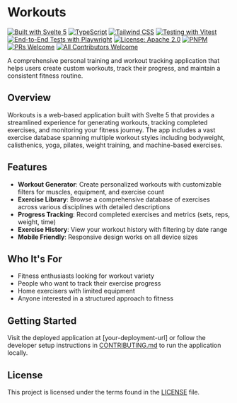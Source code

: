 # Workouts

[![Built with Svelte 5](https://img.shields.io/badge/Built_with-Svelte_5-FF3E00?style=for-the-badge&logo=svelte)](https://svelte.dev)
[![TypeScript](https://img.shields.io/badge/TypeScript-007ACC?style=for-the-badge&logo=typescript&logoColor=white)](https://www.typescriptlang.org/)
[![Tailwind CSS](https://img.shields.io/badge/Tailwind_CSS-38B2AC?style=for-the-badge&logo=tailwind-css&logoColor=white)](https://tailwindcss.com/)
[![Testing with Vitest](https://img.shields.io/badge/Testing-Vitest-729B1B?style=for-the-badge&logo=vitest)](https://vitest.dev/)
[![End-to-End Tests with Playwright](https://img.shields.io/badge/E2E_Tests-Playwright-45ba4b?style=for-the-badge&logo=playwright)](https://playwright.dev/)
[![License: Apache 2.0](https://img.shields.io/badge/License-MIT-yellow.svg?style=for-the-badge)](LICENSE)
[![PNPM](https://img.shields.io/badge/pnpm-%234a4a4a.svg?style=for-the-badge&logo=pnpm&logoColor=f69220)](https://pnpm.io/)
[![PRs Welcome](https://img.shields.io/badge/PRs-welcome-brightgreen.svg?style=for-the-badge)](https://makeapullrequest.com)
[![All Contributors Welcome](https://img.shields.io/badge/all_contributors-welcome-orange.svg?style=for-the-badge)](CONTRIBUTING.md)

A comprehensive personal training and workout tracking application that helps users create custom workouts, track their progress, and maintain a consistent fitness routine.

## Overview

Workouts is a web-based application built with Svelte 5 that provides a streamlined experience for generating workouts, tracking completed exercises, and monitoring your fitness journey. The app includes a vast exercise database spanning multiple workout styles including bodyweight, calisthenics, yoga, pilates, weight training, and machine-based exercises.

## Features

- **Workout Generator**: Create personalized workouts with customizable filters for muscles, equipment, and exercise count
- **Exercise Library**: Browse a comprehensive database of exercises across various disciplines with detailed descriptions
- **Progress Tracking**: Record completed exercises and metrics (sets, reps, weight, time)
- **Exercise History**: View your workout history with filtering by date range
- **Mobile Friendly**: Responsive design works on all device sizes

## Who It's For

- Fitness enthusiasts looking for workout variety
- People who want to track their exercise progress
- Home exercisers with limited equipment
- Anyone interested in a structured approach to fitness

## Getting Started

Visit the deployed application at [your-deployment-url] or follow the developer setup instructions in [CONTRIBUTING.md](CONTRIBUTING.md) to run the application locally.

## License

This project is licensed under the terms found in the [LICENSE](LICENSE) file.
